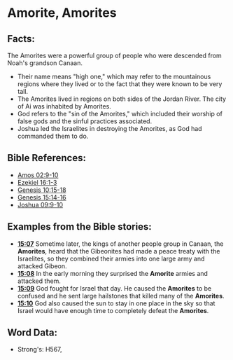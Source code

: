 # Amorite, Amorites #

## Facts: ##

The Amorites were a powerful group of people who were descended from Noah's grandson Canaan.

* Their name means "high one," which may refer to the mountainous regions where they lived or to the fact that they were known to be very tall.
* The Amorites lived in regions on both sides of the Jordan River. The city of Ai was inhabited by Amorites.
* God refers to the "sin of the Amorites," which included their worship of false gods and the sinful practices associated.
* Joshua led the Israelites in destroying the Amorites, as God had commanded them to do.

## Bible References: ##

* [Amos 02:9-10](rc://en/tn/help/amo/02/09)
* [Ezekiel 16:1-3](rc://en/tn/help/ezk/16/01)
* [Genesis 10:15-18](rc://en/tn/help/gen/10/15)
* [Genesis 15:14-16](rc://en/tn/help/gen/15/14)
* [Joshua 09:9-10](rc://en/tn/help/jos/09/09)

## Examples from the Bible stories: ##

* __[15:07](rc://en/tn/help/obs/15/07)__ Sometime later, the kings of another people group in Canaan, the __Amorites__, heard that the Gibeonites had made a peace treaty with the Israelites, so they combined their armies into one large army and attacked Gibeon. 
* __[15:08](rc://en/tn/help/obs/15/08)__ In the early morning they surprised the __Amorite__ armies and attacked them. 
* __[15:09](rc://en/tn/help/obs/15/09)__ God fought for Israel that day. He caused the __Amorites__ to be confused and he sent large hailstones that killed many of the __Amorites__.
* __[15:10](rc://en/tn/help/obs/15/10)__ God also caused the sun to stay in one place in the sky so that Israel would have enough time to completely defeat the __Amorites__.

## Word Data: ##

* Strong's: H567,
